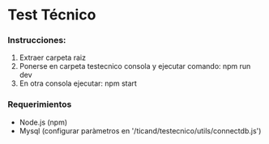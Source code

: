 # Test Técnico
### Instrucciones:
1. Extraer carpeta raiz
2. Ponerse en carpeta testecnico consola y ejecutar comando: npm run dev
3. En otra consola ejecutar: npm start

### Requerimientos
- Node.js (npm)
- Mysql (configurar paràmetros en '/ticand/testecnico/utils/connectdb.js')
